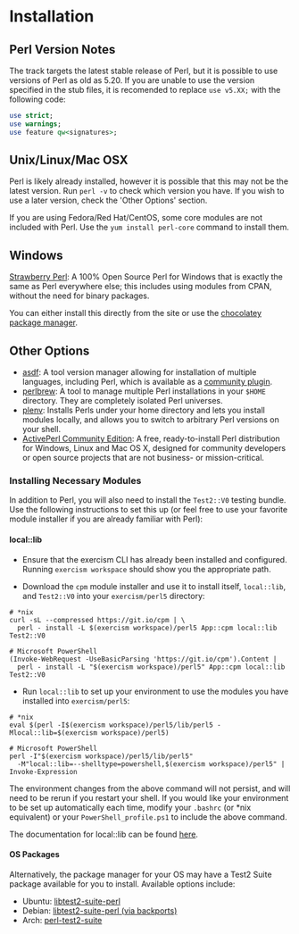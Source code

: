 # Installation

## Perl Version Notes
The track targets the latest stable release of Perl, but it is possible to use versions of Perl as old as 5.20.
If you are unable to use the version specified in the stub files, it is recomended to replace `use v5.XX;` with the following code:

```perl
use strict;
use warnings;
use feature qw<signatures>;
```

## Unix/Linux/Mac OSX
Perl is likely already installed, however it is possible that this may not be the latest version.
Run `perl -v` to check which version you have.
If you wish to use a later version, check the 'Other Options' section.

If you are using Fedora/Red Hat/CentOS, some core modules are not included with Perl.
Use the `yum install perl-core` command to install them.

## Windows
[Strawberry Perl](http://strawberryperl.com/): A 100% Open Source Perl for Windows that is exactly the same as Perl everywhere else;
this includes using modules from CPAN, without the need for binary packages.

You can either install this directly from the site or use the [chocolatey package manager](https://chocolatey.org/packages/StrawberryPerl).

## Other Options
* [asdf](https://asdf-vm.com/):
  A tool version manager allowing for installation of multiple languages, including Perl, which is available as a [community plugin](https://github.com/asdf-vm/asdf-plugins).
* [perlbrew](https://perlbrew.pl/):
  A tool to manage multiple Perl installations in your `$HOME` directory.
  They are completely isolated Perl universes.
* [plenv](https://github.com/tokuhirom/plenv):
  Installs Perls under your home directory and lets you install modules locally, and allows you to switch to arbitrary Perl versions on your shell.
* [ActivePerl Community Edition](https://www.activestate.com/activeperl/downloads):
  A free, ready-to-install Perl distribution for Windows, Linux and Mac OS X, designed for community developers or open source projects that are not business- or mission-critical.

### Installing Necessary Modules
In addition to Perl, you will also need to install the `Test2::V0` testing bundle.
Use the following instructions to set this up (or feel free to use your favorite
module installer if you are already familiar with Perl):

#### local::lib
* Ensure that the exercism CLI has already been installed and configured.
Running `exercism workspace` should show you the appropriate path.

* Download the `cpm` module installer and use it to install itself,
`local::lib`, and `Test2::V0` into your `exercism/perl5` directory:
```
# *nix
curl -sL --compressed https://git.io/cpm | \
  perl - install -L $(exercism workspace)/perl5 App::cpm local::lib Test2::V0

# Microsoft PowerShell
(Invoke-WebRequest -UseBasicParsing 'https://git.io/cpm').Content |
  perl - install -L "$(exercism workspace)/perl5" App::cpm local::lib Test2::V0
```

* Run `local::lib` to set up your environment to use the modules you have
installed into `exercism/perl5`:
```
# *nix
eval $(perl -I$(exercism workspace)/perl5/lib/perl5 -Mlocal::lib=$(exercism workspace)/perl5)

# Microsoft PowerShell
perl -I"$(exercism workspace)/perl5/lib/perl5"
  -M"local::lib=--shelltype=powershell,$(exercism workspace)/perl5" | Invoke-Expression
```

The environment changes from the above command will not persist, and will
need to be rerun if you restart your shell. If you would like your environment
to be set up automatically each time, modify your `.bashrc` (or \*nix equivalent)
or your `PowerShell_profile.ps1` to include the above command.

The documentation for local::lib can be found [here](https://perldoc.pl/local::lib).

#### OS Packages
Alternatively, the package manager for your OS may have a Test2 Suite package
available for you to install. Available options include:

* Ubuntu: [libtest2-suite-perl](https://launchpad.net/ubuntu/+source/libtest2-suite-perl)
* Debian: [libtest2-suite-perl (via backports)](https://packages.debian.org/stretch-backports/libtest2-suite-perl)
* Arch: [perl-test2-suite](https://www.archlinux.org/packages/community/any/perl-test2-suite/)
